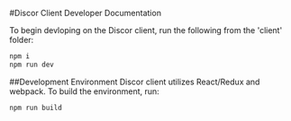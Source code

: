 #Discor Client Developer Documentation

To begin devloping on the Discor client, run the following from the 'client' folder:

```bash
npm i
npm run dev
```

##Development Environment
Discor client utilizes React/Redux and webpack. To build the environment, run:

```bash
npm run build
```